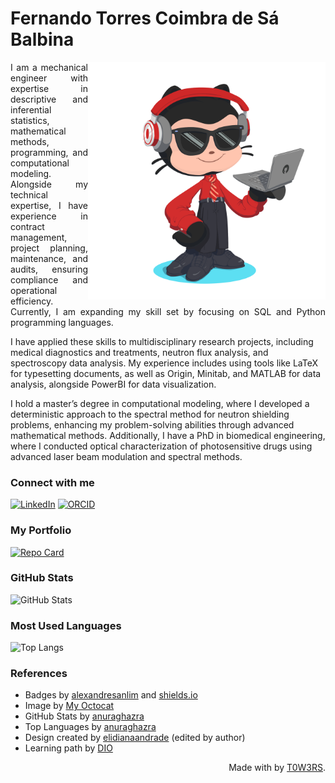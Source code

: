 <h1>
    <span>Fernando Torres Coimbra de Sá Balbina</span>
</h1>

<img align="right" alt="Created using myoctacat - https://myoctocat.com/" height="380" src="https://github.com/T0W3RS/T0W3RS/blob/main/octocat-1714678913162.png">

<p align="justify"> I am a mechanical engineer with expertise in descriptive and inferential statistics, mathematical methods, programming, and computational modeling. Alongside my technical expertise, I have experience in contract management, project planning, maintenance, and audits, ensuring compliance and operational efficiency. Currently, I am expanding my skill set by focusing on SQL and Python programming languages. 

I have applied these skills to multidisciplinary research projects, including medical diagnostics and treatments, neutron flux analysis, and spectroscopy data analysis. My experience includes using tools like LaTeX for typesetting documents, as well as Origin, Minitab, and MATLAB for data analysis, alongside PowerBI for data visualization. 

I hold a master’s degree in computational modeling, where I developed a deterministic approach to the spectral method for neutron shielding problems, enhancing my problem-solving abilities through advanced mathematical methods. Additionally, I have a PhD in biomedical engineering, where I conducted optical characterization of photosensitive drugs using advanced laser beam modulation and spectral methods.
### Connect with me

[![LinkedIn](https://img.shields.io/badge/LinkedIn-0077B5?style=for-the-badge&logo=linkedin&logoColor=white)](https://www.linkedin.com/in/fernando-torres-coimbra-de-s%C3%A1-balbina-aa9b20105/)
[![ORCID](https://img.shields.io/badge/orcid-A6CE39?style=for-the-badge&logo=orcid&logoColor=white)](https://orcid.org/0000-0002-8331-7534)

### My Portfolio

[![Repo Card](https://github-readme-stats.vercel.app/api/pin/?username=T0W3RS&repo=My_Portfolio&bg_color=000&show_owner=true&border_color=E94D5F&show_icons=true&icon_color=E94D5F&title_color=E94D5F&text_color=FFF)](https://github.com/T0W3RS/My_Portfolio)

### GitHub Stats

![GitHub Stats](https://github-readme-stats.vercel.app/api?username=T0W3RS&theme=transparent&hide_title=true&bg_color=000&border_color=E94D5F&show_icons=true&icon_color=E94D5F&title_color=E94D5F&text_color=FFF)

### Most Used Languages

![Top Langs](https://github-readme-stats-git-masterrstaa-rickstaa.vercel.app/api/top-langs/?username=T0W3RS&layout=compact&hide_title=true&bg_color=000&border_color=E94D5F&title_color=E94D5F&text_color=FFF)

### References
 
  - Badges by <a href="https://github.com/alexandresanlim/Badges4-README.md-Profile">alexandresanlim</a> and <a href="https://shields.io/">shields.io</a><br> 
  - Image by <a href="https://myoctocat.com/">My Octocat</a>
  - GitHub Stats by <a href="https://github.com/anuraghazra/github-readme-stats">anuraghazra</a>
  - Top Languages by <a href="https://github.com/anuraghazra/github-readme-stats">anuraghazra</a>
  - Design created by <a href="https://github.com/elidianaandrade">elidianaandrade</a> (edited by author)
  - Learning path by <a href="https://web.dio.me/">DIO</a>
 
  <div align="right">Made with by <a href="https://github.com/T0W3RS">T0W3RS</a>.</div>
